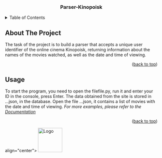 <!-- PROJECT LOGO -->
<br />

  <h3 align="center">Parser-Kinopoisk</h3>


<!-- TABLE OF CONTENTS -->
<details>
  <summary>Table of Contents</summary>
  <ol>
    <li>
      <a href="#about-the-project">About The Project</a>
      <ul>
        <li><a href="#built-with">Built With</a></li>
      </ul>
    </li>
    <li>
      <a href="#getting-started">Getting Started</a>
      <ul>
        <li><a href="#prerequisites">Prerequisites</a></li>
        <li><a href="#installation">Installation</a></li>
      </ul>
    </li>
    <li><a href="#usage">Usage</a></li>
  </ol>
</details>



<!-- ABOUT THE PROJECT -->
## About The Project


The task of the project is to build a parser that accepts a unique user identifier of the online cinema Kinopoisk, returning information about the names of the movies watched, as well as the date and time of viewing.


<p align="right">(<a href="#readme-top">back to top</a>)</p>






<!-- GETTING STARTED -->

<!-- USAGE EXAMPLES -->
## Usage

To start the program, you need to open the filefile.py, run it and enter your ID in the console, press Enter. The data obtained from the site is stored in ...json, in the database. Open the file ...json, it contains a list of movies with the date and time of viewing.
_For more examples, please refer to the [Documentation](https://example.com)_

<p align="right">(<a href="#readme-top">back to top</a>)</p>

 align="center">
    <img src="images/logo.png" alt="Logo" width="80" height="80">
  </a>

